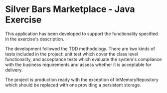 # Silver Bars Marketplace - Java Exercise

This application has been developed to support the functionality specified in the exercise's description.

The development followed the TDD methodology. There are two kinds of tests included in the project: unit test which cover the class level functionality, and acceptance tests which evaluate the system's compliance with the business requirements and assess whether it is acceptable for delivery.

The project is production ready with the exception of InMemoryRepository which should be replaced with one providing a persistent storage.